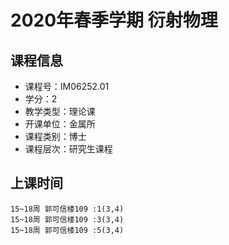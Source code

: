 # 2020年春季学期 衍射物理 






## 课程信息

- 课程号：IM06252.01
- 学分：2
- 教学类型：理论课
- 开课单位：金属所
- 课程类别：博士
- 课程层次：研究生课程

## 上课时间

```
15~18周 郭可信楼109 :1(3,4)
15~18周 郭可信楼109 :3(3,4)
15~18周 郭可信楼109 :5(3,4)
```

